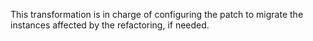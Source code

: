 This transformation is in charge of configuring the patch to migrate the instances affected by the refactoring, if needed.